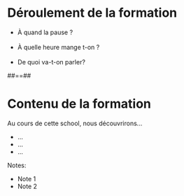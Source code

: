 # Déroulement de la formation

* À quand la pause ?<br/><br/>
* À quelle heure mange t-on ?<br/><br/>
* De quoi va-t-on parler?

##==##
<!-- .slide -->
# Contenu de la formation

Au cours de cette school, nous découvrirons...

* ...
* ...
* ...

Notes:
- Note 1
- Note 2
